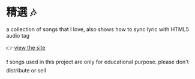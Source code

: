 精選 :notes:
========

a collection of songs that I love, also shows how to sync lyric with HTML5 audio tag

:point_right: [view the site](http://wayou.github.io/selected)

:exclamation: songs used in this project are only for educational purpose. please don't distribute or sell
